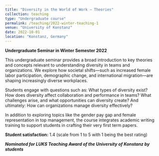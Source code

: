 ```yaml
---
title: "Diversity in the World of Work – Theories"
collection: teaching
type: "Undergraduate course"
permalink: /teaching/2022-winter-teaching-1
venue: "University of Konstanz"
date: 2022-10-01
location: "Konstanz, Germany"
---
```


**Undergraduate Seminar in Winter Semester 2022**

This undergraduate seminar provides a broad introduction to key theories and concepts relevant to understanding diversity in teams and organizations. We explore how societal shifts—such as increased female labor participation, demographic change, and international migration—are shaping increasingly diverse workplaces.

Students engage with questions such as: What types of diversity exist? How does diversity affect collaboration and performance in teams? What challenges arise, and what opportunities can diversity create? And ultimately: How can organizations manage diversity effectively?

In addition to exploring topics like the gender pay gap and female representation in top management, the course integrates academic writing training to support students in crafting their very first term papers.

**Student satisfaction:** 1.4 (scale from 1 to 5 with 1 being the best rating)

***Nominated for LUKS Teaching Award of the University of Konstanz by students***
